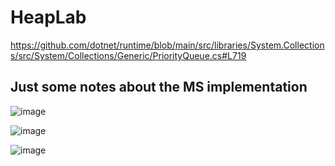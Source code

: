 # HeapLab

https://github.com/dotnet/runtime/blob/main/src/libraries/System.Collections/src/System/Collections/Generic/PriorityQueue.cs#L719

## Just some notes about the MS implementation

![image](https://github.com/wilsonneto-dev/MinHeap/assets/20674439/187a2340-d05b-4212-b521-4a1851dbceeb)

![image](https://github.com/wilsonneto-dev/MinHeap/assets/20674439/0b11039e-a778-4485-a9b1-1ded2d087933)

![image](https://github.com/wilsonneto-dev/MinHeap/assets/20674439/c1e2dac1-370d-46c0-bab1-7cdb10fba6c0)
